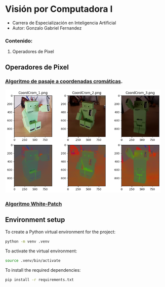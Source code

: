 # Visión por Computadora I
- Carrera de Especialización en Inteligencia Artificial
- Autor: Gonzalo Gabriel Fernandez

### Contenido:
1. Operadores de Pixel

## Operadores de Pixel
### [Algoritmo de pasaje a coordenadas cromáticas](./chromatic_coordinates.ipynb).

![](./imgs/coord_cromaticas/chromatic_coordinates_output.png)

### [Algoritmo White-Patch](./white_patch.ipynb)

## Environment setup
To create a Python virtual environment for the project:

```sh
python -m venv .venv
```
To activate the virtual environment:

```sh
source .venv/bin/activate
```

To install the required dependencies:

```sh
pip install -r requirements.txt
```
